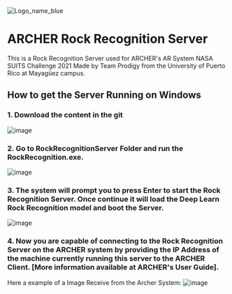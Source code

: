 ![Logo_name_blue](https://user-images.githubusercontent.com/47261571/110251979-9d21ff80-7f59-11eb-8afd-a1290e9b546b.png)

# ARCHER Rock Recognition Server
This is a Rock Recognition Server used for ARCHER's AR System NASA SUITS Challenge 2021
Made by Team Prodigy from the University of Puerto Rico at Mayagüez campus.

## How to get the Server Running on Windows
### 1. Download the content in the git
![image](https://user-images.githubusercontent.com/47261571/114128479-70e7fe80-98ca-11eb-8f8e-176db5be3c81.png)

### 2. Go to RockRecognitionServer Folder and run the RockRecognition.exe.
![image](https://user-images.githubusercontent.com/47261571/114128326-1b135680-98ca-11eb-9a12-0acbdf139a03.png)

### 3. The system will prompt you to press Enter to start the Rock Recognition Server. Once continue it will load the Deep Learn Rock Recognition model and boot the Server.
![image](https://user-images.githubusercontent.com/47261571/114128620-c4f2e300-98ca-11eb-81ef-eb9e9ae7fb55.png)

### 4. Now you are capable of connecting to the Rock Recognition Server on the ARCHER system by providing the IP Address of the machine currently running this server to the ARCHER Client. [More information available at ARCHER's User Guide].
Here a example of a Image Receive from the Archer System:
![image](https://user-images.githubusercontent.com/47261571/114128841-4ea2b080-98cb-11eb-83d6-7ff4866331d8.png)

